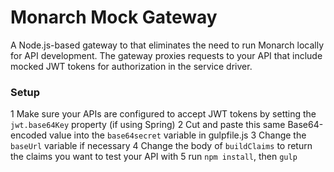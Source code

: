 Monarch Mock Gateway
====================

A Node.js-based gateway to that eliminates the need to run Monarch locally for API development.  The gateway proxies requests to your API that include mocked JWT tokens for authorization in the service driver.

### Setup

1	Make sure your APIs are configured to accept JWT tokens by setting the `jwt.base64Key` property (if using Spring)
2	Cut and paste this same Base64-encoded value into the `base64secret` variable in gulpfile.js
3	Change the `baseUrl` variable if necessary
4	Change the body of `buildClaims` to return the claims you want to test your API with
5	run `npm install`, then `gulp`
